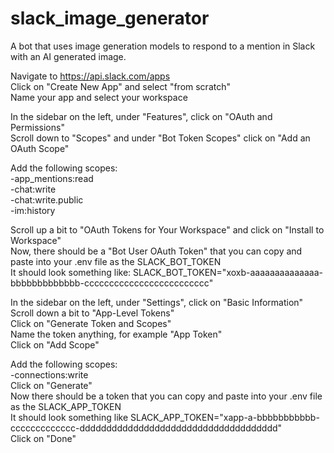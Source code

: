 # slack_image_generator
A bot that uses image generation models to respond to a mention in Slack with an AI generated image.

Navigate to https://api.slack.com/apps  
Click on "Create New App" and select "from scratch"  
Name your app and select your workspace  

In the sidebar on the left, under "Features", click on "OAuth and Permissions"  
Scroll down to "Scopes" and under "Bot Token Scopes" click on "Add an OAuth Scope"  

Add the following scopes:  
-app_mentions:read  
-chat:write  
-chat:write.public  
-im:history  

Scroll up a bit to "OAuth Tokens for Your Workspace" and click on "Install to Workspace"  
Now, there should be a "Bot User OAuth Token" that you can copy and paste into your .env file as the SLACK_BOT_TOKEN  
It should look something like: SLACK_BOT_TOKEN="xoxb-aaaaaaaaaaaaaa-bbbbbbbbbbbbb-ccccccccccccccccccccccccc"

In the sidebar on the left, under "Settings", click on "Basic Information"  
Scroll down a bit to "App-Level Tokens"  
Click on "Generate Token and Scopes"  
Name the token anything, for example "App Token"  
Click on "Add Scope"  

Add the following scopes:  
-connections:write  
Click on "Generate"  
Now there should be a token that you can copy and paste into your .env file as the SLACK_APP_TOKEN  
It should look something like SLACK_APP_TOKEN="xapp-a-bbbbbbbbbbb-ccccccccccccc-ddddddddddddddddddddddddddddddddddddd"  
Click on "Done"
